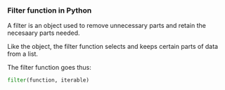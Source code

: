 ### Filter function in Python

A filter is an object used to remove unnecessary parts and retain the necesaary parts needed.

Like the object, the filter function selects and keeps certain parts of data from a list.

The filter function goes thus:
```.py
filter(function, iterable)
```
